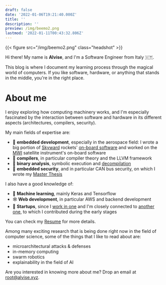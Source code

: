 ```yaml
---
draft: false
date: '2022-01-06T19:21:40.000Z'
title: ''
description: ''
preview: /img/beemo2.png
lastmod: '2022-01-11T00:43:32.806Z'
---
```


{{< figure src="/img/beemo2.png" class="headshot" >}}

Hi there! My name is **Alvise**, and I'm a Software Engineer from Italy 🇮🇹.

This blog is where I document my learning process through the magical world of computers. If you like software, hardware, or anything that stands in the middle, you're in the right place.


# About me

I enjoy exploring how computing machinery works, and
I'm especially fascinated by the interaction between software and hardware in its
different aspects (architectures, compilers, security).

<!-- ## Experience -->

My main fields of expertise are:
* 🚀 **embedded development**, especially in the aerospace field: I wrote a big portion
of [Skyward](https://skywarder.eu) rockets' [on-board software](https://github.com/skyward-er/skyward-boardcore) and worked on the
[MWI](https://directory.eoportal.org/web/eoportal/satellite-missions/m/metop-sg) satellite instrument's on-board software
* 🐉 **compilers**, in particular compiler theory and the LLVM framework
* 🔬 **binary analysis**, symbolic execution and [decompilation](https://rev.ng)
* 🚗 **embedded security**, and in particular CAN bus security, on which I wrote
my [Master Thesis](https://www.politesi.polimi.it/bitstream/10589/180235/1/2021_10_DeFaveriTron.pdf)

I also have a good knowledge of:
* 🤖 **Machine learning**, mainly Keras and Tensorflow
* 🕸️ **Web development**, in particular AWS and backend development
* 🦄 **Startups**, since I [work in one](https://rev.ng) and I'm closely connected to [another one](https://blinklastmile.com), to which I contributed during the
early stages

You can check my [Resume](http://cv.alvise.xyz) for more details.

<!-- ## Interests -->

Among many exciting research that is being done right now in the field
of computer science, some of the things that I like to read about are:
* microarchitectural attacks & defenses
* in-memory computing
* swarm robotics
* explainability in the field of AI


<!-- ## Contacts -->

Are you interested in knowing more about me? Drop an email at [root@alvise.xyz](mailto:root@alvise.xyz).
